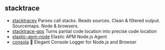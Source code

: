 ## stacktrace

- [stacktracey](https://github.com/xpl/stacktracey) Parses call stacks. Reads sources. Clean & filtered output. Sourcemaps. Node & browsers.
- [stacktrace-gps](https://github.com/stacktracejs/stacktrace-gps) Turns partial code location into precise code location
- [elastic-apm-node](https://github.com/elastic/apm-agent-nodejs) Elastic APM Node.js Agent
- [consola](https://github.com/unjs/consola) 🐨 Elegant Console Logger for Node.js and Browser 